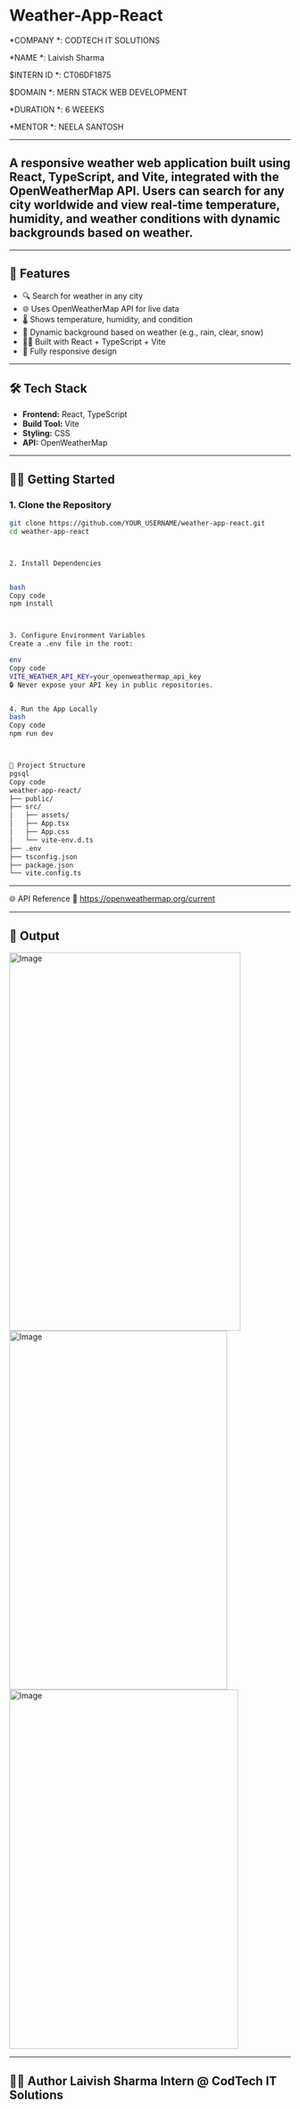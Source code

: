 # Weather-App-React

*COMPANY *: CODTECH IT SOLUTIONS

*NAME *: Laivish Sharma

$INTERN ID *: CT06DF1875 

$DOMAIN *: MERN STACK WEB DEVELOPMENT

*DURATION *: 6 WEEEKS

*MENTOR *: NEELA SANTOSH

---

## A responsive weather web application built using **React**, **TypeScript**, and **Vite**, integrated with the **OpenWeatherMap API**. Users can search for any city worldwide and view real-time temperature, humidity, and weather conditions with dynamic backgrounds based on weather.

---

## 🚀 Features

- 🔍 Search for weather in any city
- 🌐 Uses OpenWeatherMap API for live data
- 🌡️ Shows temperature, humidity, and condition
- 🎨 Dynamic background based on weather (e.g., rain, clear, snow)
- 🧑‍💻 Built with React + TypeScript + Vite
- 📱 Fully responsive design

---

## 🛠️ Tech Stack

- **Frontend:** React, TypeScript
- **Build Tool:** Vite
- **Styling:** CSS
- **API:** OpenWeatherMap

---


## 🧑‍💻 Getting Started

### 1. Clone the Repository

```bash
git clone https://github.com/YOUR_USERNAME/weather-app-react.git
cd weather-app-react



2. Install Dependencies


bash
Copy code
npm install



3. Configure Environment Variables
Create a .env file in the root:

env
Copy code
VITE_WEATHER_API_KEY=your_openweathermap_api_key
🔒 Never expose your API key in public repositories.


4. Run the App Locally
bash
Copy code
npm run dev



📁 Project Structure
pgsql
Copy code
weather-app-react/
├── public/
├── src/
│   ├── assets/
│   ├── App.tsx
│   ├── App.css
│   └── vite-env.d.ts
├── .env
├── tsconfig.json
├── package.json
└── vite.config.ts
```

---

🌐 API Reference
📖 https://openweathermap.org/current

---

## 📸 Output

<img width="414" height="678" alt="Image" src="https://github.com/user-attachments/assets/3682d2cc-7467-4f24-87c4-6da4a7f1f750" />
<img width="390" height="643" alt="Image" src="https://github.com/user-attachments/assets/221aefae-e0bc-4984-bf91-9a6b9f0d1257" />
<img width="410" height="644" alt="Image" src="https://github.com/user-attachments/assets/13d66a64-309b-4ced-970d-f38e7e2c0f1d" />

---
👨‍💻 Author
Laivish Sharma
Intern @ CodTech IT Solutions
---
